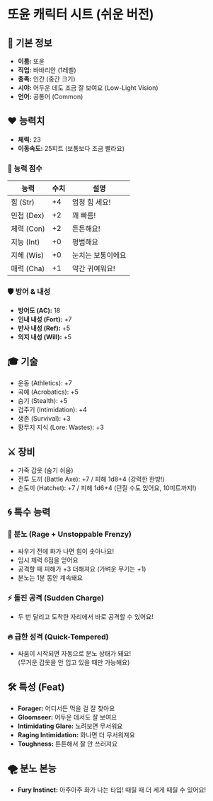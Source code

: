 # 또윤 캐릭터 시트 (쉬운 버전)

## 🧒 기본 정보
- **이름:** 또윤  
- **직업:** 바바리안 (1레벨)  
- **종족:** 인간 (중간 크기)  
- **시야:** 어두운 데도 조금 잘 보여요 (Low-Light Vision)  
- **언어:** 공통어 (Common)

## ❤️ 능력치
- **체력:** 23  
- **이동속도:** 25피트 (보통보다 조금 빨라요)

### 💪 능력 점수
| 능력 | 수치 | 설명 |
|------|------|------|
| 힘 (Str) | +4 | 엄청 힘 세요! |
| 민첩 (Dex) | +2 | 꽤 빠름! |
| 체력 (Con) | +2 | 튼튼해요! |
| 지능 (Int) | +0 | 평범해요 |
| 지혜 (Wis) | +0 | 눈치는 보통이에요 |
| 매력 (Cha) | +1 | 약간 귀여워요! |

### 🛡️ 방어 & 내성
- **방어도 (AC):** 18  
- **인내 내성 (Fort):** +7  
- **반사 내성 (Ref):** +5  
- **의지 내성 (Will):** +5

## 🎓 기술
- 운동 (Athletics): +7  
- 곡예 (Acrobatics): +5  
- 숨기 (Stealth): +5  
- 겁주기 (Intimidation): +4  
- 생존 (Survival): +3  
- 황무지 지식 (Lore: Wastes): +3

## ⚔️ 장비
- 가죽 갑옷 (숨기 쉬움)  
- 전투 도끼 (Battle Axe): +7 / 피해 1d8+4 (강력한 한방!)  
- 손도끼 (Hatchet): +7 / 피해 1d6+4 (던질 수도 있어요, 10피트까지!)

## 🌀 특수 능력

### 💢 분노 (Rage + Unstoppable Frenzy)
- 싸우기 전에 화가 나면 힘이 솟아나요!
- 임시 체력 6점을 얻어요
- 공격할 때 피해가 +3 더해져요 (가벼운 무기는 +1)
- 분노는 1분 동안 계속돼요

### ⚡ 돌진 공격 (Sudden Charge)
- 두 번 달리고 도착한 자리에서 바로 공격할 수 있어요!

### 🔥 급한 성격 (Quick-Tempered)
- 싸움이 시작되면 자동으로 분노 상태가 돼요!  
(무거운 갑옷을 안 입고 있을 때만 가능해요)

## 🛠️ 특성 (Feat)
- **Forager:** 어디서든 먹을 걸 잘 찾아요  
- **Gloomseer:** 어두운 데서도 잘 보여요  
- **Intimidating Glare:** 노려보면 무서워요  
- **Raging Intimidation:** 화나면 더 무서워져요  
- **Toughness:** 튼튼해서 잘 안 쓰러져요

## 🌪️ 분노 본능
- **Fury Instinct:** 아주아주 화가 나는 타입! 때릴 때 더 세게 때릴 수 있어요!

